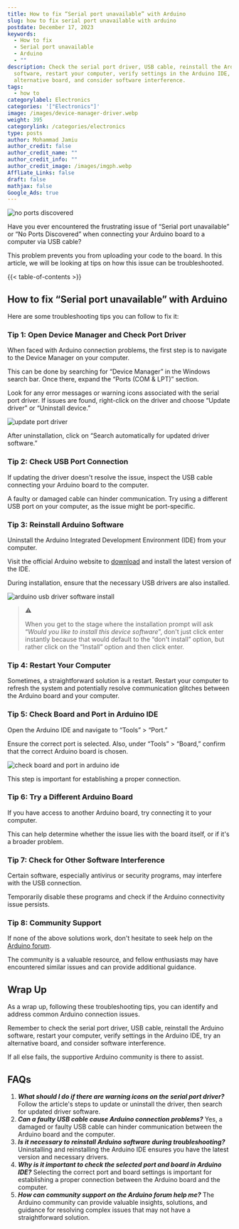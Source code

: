 ```yaml
---
title: How to fix “Serial port unavailable” with Arduino
slug: how to fix serial port unavailable with arduino
postdate: December 17, 2023
keywords:
  - How to fix
  - Serial port unavailable
  - Arduino
  - ""
description: Check the serial port driver, USB cable, reinstall the Arduino
  software, restart your computer, verify settings in the Arduino IDE, try an
  alternative board, and consider software interference.
tags:
  - how to
categorylabel: Electronics
categories: '["Electronics"]'
image: /images/device-manager-driver.webp
weight: 395
categorylink: /categories/electronics
type: posts
author: Mohammad Jamiu
author_credit: false
author_credit_name: ""
author_credit_info: ""
author_credit_image: /images/imgph.webp
Affliate_Links: false
draft: false
mathjax: false
Google_Ads: true
---
```

![no ports discovered](/images/no-port-discovered.webp "no ports discovered")

Have you ever encountered the frustrating issue of “Serial port unavailable” or “No Ports Discovered” when connecting your Arduino board to a computer via USB cable? 

This problem prevents you from uploading your code to the board. In this article, we will be looking at tips on how this issue can be troubleshooted.

{{< table-of-contents >}}

## **How to fix “Serial port unavailable” with Arduino**

Here are some troubleshooting tips you can follow to fix it:

### Tip 1: Open Device Manager and Check Port Driver

When faced with Arduino connection problems, the first step is to navigate to the Device Manager on your computer. 

This can be done by searching for “Device Manager” in the Windows search bar. Once there, expand the “Ports (COM & LPT)” section. 

Look for any error messages or warning icons associated with the serial port driver. If issues are found, right-click on the driver and choose “Update driver” or “Uninstall device.” 

![update port driver](/images/device-manager-driver.webp "update port driver")

After uninstallation, click on “Search automatically for updated driver software.”

### Tip 2: Check USB Port Connection

If updating the driver doesn't resolve the issue, inspect the USB cable connecting your Arduino board to the computer. 

A faulty or damaged cable can hinder communication. Try using a different USB port on your computer, as the issue might be port-specific.

### Tip 3: Reinstall Arduino Software

Uninstall the Arduino Integrated Development Environment (IDE) from your computer. 

Visit the official Arduino website to [download](https://support.arduino.cc/hc/en-us/articles/360019833020-Download-and-install-Arduino-IDE) and install the latest version of the IDE. 

During installation, ensure that the necessary USB drivers are also installed.

![arduino usb driver software install](/images/install-arduino-driver.webp "arduino usb driver software install")

> :warning:
>
> When you get to the stage where the installation prompt will ask “*Would you like to install this device software*”, don't just click enter instantly because that would default to the “don't install” option, but rather click on the “Install” option and then click enter.

### Tip 4: Restart Your Computer

Sometimes, a straightforward solution is a restart. Restart your computer to refresh the system and potentially resolve communication glitches between the Arduino board and your computer.

### Tip 5: Check Board and Port in Arduino IDE

Open the Arduino IDE and navigate to “Tools” > “Port.” 

Ensure the correct port is selected. Also, under “Tools” > “Board,” confirm that the correct Arduino board is chosen. 

![check board and port in arduino ide](/images/tool-and-port-arduino.webp "check board and port in arduino ide")

This step is important for establishing a proper connection.

### Tip 6: Try a Different Arduino Board

If you have access to another Arduino board, try connecting it to your computer. 

This can help determine whether the issue lies with the board itself, or if it's a broader problem.

### Tip 7: Check for Other Software Interference

Certain software, especially antivirus or security programs, may interfere with the USB connection. 

Temporarily disable these programs and check if the Arduino connectivity issue persists.

### Tip 8: Community Support

If none of the above solutions work, don't hesitate to seek help on the [Arduino forum](https://forum.arduino.cc/). 

The community is a valuable resource, and fellow enthusiasts may have encountered similar issues and can provide additional guidance.

## **Wrap Up**

As a wrap up, following these troubleshooting tips, you can identify and address common Arduino connection issues. 

Remember to check the serial port driver, USB cable, reinstall the Arduino software, restart your computer, verify settings in the Arduino IDE, try an alternative board, and consider software interference. 

If all else fails, the supportive Arduino community is there to assist.

## **FAQs**

1. ***What should I do if there are warning icons on the serial port driver?*** Follow the article's steps to update or uninstall the driver, then search for updated driver software.
2. ***Can a faulty USB cable cause Arduino connection problems?*** Yes, a damaged or faulty USB cable can hinder communication between the Arduino board and the computer.
3. ***Is it necessary to reinstall Arduino software during troubleshooting?*** Uninstalling and reinstalling the Arduino IDE ensures you have the latest version and necessary drivers.
4. ***Why is it important to check the selected port and board in Arduino IDE?*** Selecting the correct port and board settings is important for establishing a proper connection between the Arduino board and the computer.
5. ***How can community support on the Arduino forum help me?*** The Arduino community can provide valuable insights, solutions, and guidance for resolving complex issues that may not have a straightforward solution.